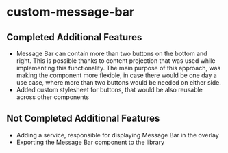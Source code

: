 # custom-message-bar
## Completed Additional Features
- Message Bar can contain more than two buttons on the bottom and right. This is possible thanks to content projection that was used while implementing this functionality. The main purpose of this approach, was making the component more flexible, in case there would be one day a use case, where more than two buttons would be needed on either side.
- Added custom stylesheet for buttons, that would be also reusable across other components

## Not Completed Additional Features
- Adding a service, responsible for displaying Message Bar in the overlay
- Exporting the Message Bar component to the library
